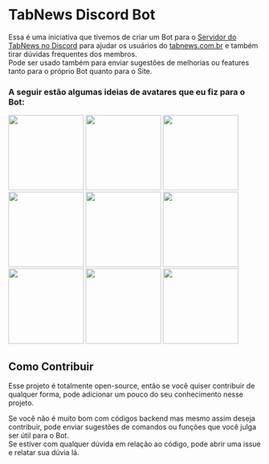 # TabNews Discord Bot

Essa é uma iniciativa que tivemos de criar um Bot para o [Servidor do TabNews no Discord](https://discord.gg/Sj7kE4ZF) para ajudar os usuários do [tabnews.com.br](https://tabnews.com.br) e também tirar dúvidas frequentes dos membros.<br>
Pode ser usado também para enviar sugestões de melhorias ou features tanto para o próprio Bot quanto para o Site.

### A seguir estão algumas ideias de avatares que eu fiz para o Bot:

<img src="https://i.imgur.com/a0RyvAR.png" width="150">
<img src="https://i.imgur.com/WiwUipE.png" width="150">
<img src="https://i.imgur.com/g8VXTEr.png" width="150"><br>
<img src="https://i.imgur.com/3RdnBQX.png" width="150">
<img src="https://i.imgur.com/0ju8gK3.png" width="150">
<img src="https://i.imgur.com/U2RuCxH.png" width="150"><br>
<img src="https://i.imgur.com/OVxPRrx.png" width="150">
<img src="https://i.imgur.com/AfDy31e.png" width="150">
<img src="https://i.imgur.com/D0Yz3Bw.png" width="150">

## Como Contribuir

Esse projeto é totalmente open-source, então se você quiser contribuir de qualquer forma, pode adicionar um pouco do seu conhecimento nesse projeto.

Se você não é muito bom com códigos backend mas mesmo assim deseja contribuir, pode enviar sugestões de comandos ou funções que você julga ser útil para o Bot.<br>
Se estiver com qualquer dúvida em relação ao código, pode abrir uma issue e relatar sua dúvia lá.
